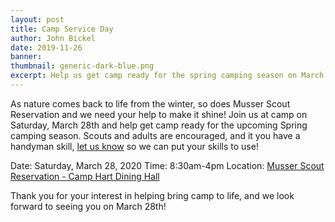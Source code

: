 ```yaml
---
layout: post
title: Camp Service Day
author: John Bickel
date: 2019-11-26
banner: 
thumbnail: generic-dark-blue.png
excerpt: Help us get camp ready for the spring camping season on March 28.
---
```


As nature comes back to life from the winter, so does Musser Scout Reservation and we need your help to make it shine! Join us at camp on Saturday, March 28th and help get camp ready for the upcoming Spring camping season. Scouts and adults are encouraged, and it you have a handyman skill, [let us know](/contact?subject=Volunteer%20Skills&message=I%20saw%20the%20post%20about%20the%20Camp%20Service%20Day%20on%20March%2028%20and%20I%20just%20wanted%20to%20let%20you%20know%20about%20the%20skills%20I%20have.%0D%0A%0D%0A) so we can put your skills to use!

Date: Saturday, March 28, 2020
Time: 8:30am-4pm
Location: [Musser Scout Reservation - Camp Hart Dining Hall](https://goo.gl/maps/CByU1XGvdDcVDyBp7)

Thank you for your interest in helping bring camp to life, and we look forward to seeing you on March 28th!
